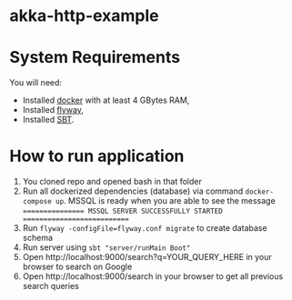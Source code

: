 # akka-http-example

# System Requirements

You will need:

- Installed [docker](https://www.docker.com) with at least 4 GBytes RAM,
- Installed [flyway](https://flywaydb.org/),
- Installed [SBT](http://www.scala-sbt.org/download.html).


# How to run application

1. You cloned repo and opened bash in that folder
2. Run all dockerized dependencies (database) via command `docker-compose up`. MSSQL is ready when you are able to see the message `=============== MSSQL SERVER SUCCESSFULLY STARTED ==========================`
3. Run `flyway -configFile=flyway.conf migrate` to create database schema
4. Run server using `sbt "server/runMain Boot"`
5. Open http://localhost:9000/search?q=YOUR_QUERY_HERE in your browser  to search on Google
6. Open http://localhost:9000/search in your browser to get all previous search queries
